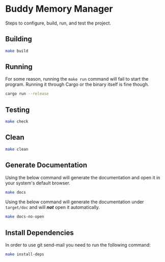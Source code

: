 # Buddy Memory Manager

Steps to configure, build, run, and test the project.

## Building

```bash
make build
```

## Running

For some reason, running the `make run` command will fail to start the program. Running it through Cargo or the binary itself is fine though.

```bash
cargo run --release
```

## Testing

```bash
make check
```

## Clean

```bash
make clean
```

## Generate Documentation

Using the below command will generate the documentation and open it in your system's default browser.

```bash
make docs
```

Using the below command will generate the documentation under `target/doc` and will **_not_** open it automatically.

```bash
make docs-no-open
```

## Install Dependencies

In order to use git send-mail you need to run the following command:

```bash
make install-deps
```
